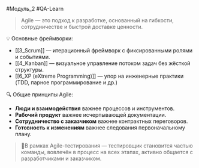 #Модуль_2 #QA-Learn
> Agile — это подход к разработке, основанный на гибкости, сотрудничестве и быстрой доставке ценности.

💡 Основные фреймворки:
- [[3_Scrum]] — итерационный фреймворк с фиксированными ролями и событиями.
- [[4_Kanban]] — визуальное управление потоком задач без жёсткой структуры.
- [[6_XP (eXtreme Programming)]] — упор на инженерные практики (TDD, парное программирование и др.)

🔍 Общие принципы Agile:
- **Люди и взаимодействия** важнее процессов и инструментов.
- **Рабочий продукт** важнее исчерпывающей документации.
- **Сотрудничество с заказчиком** важнее контрактных переговоров.
- **Готовность к изменениям** важнее следования первоначальному плану.
>  🧪В рамках Agile-тестирования — тестировщик становится частью команды, вовлечён в процесс на всех этапах, активно общается с разработчиками и заказчиком.

